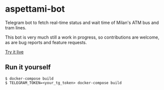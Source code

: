 # aspettami-bot

Telegram bot to fetch real-time status and wait time
of Milan's ATM bus and tram lines.

This bot is very much still a work in progress, so
contributions are welcome, as are bug reports and
feature requests.

[Try it live](https://t.me/aspettaMI_bot)

## Run it yourself

```shell
$ docker-compose build
$ TELEGRAM_TOKEN=<your_tg_token> docker-compose build
```
